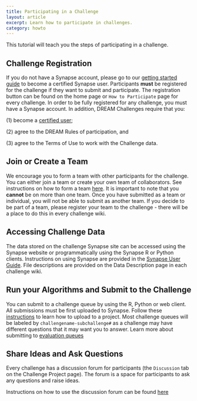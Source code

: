```yaml
---
title: Participating in a Challenge
layout: article
excerpt: Learn how to participate in challenges.
category: howto
---
```


<style>
#image {
    width: 100%;
}
#toobig {
    width: 45%;
}
</style>

This tutorial will teach you the steps of participating in a challenge.

## Challenge Registration

If you do not have a Synapse account, please go to our [getting started guide](getting_started.md#becoming-a-certified-user) to become a certified Synapse user.
Participants **must** be registered for the challenge if they want to submit and participate. The registration button can be found on the home page or `How to Participate` page for every challenge. In order to be fully registered for any challenge, you must have a Synapse account. In addition, DREAM Challenges require that you:

(1) become a [certified user](getting_started.md#becoming-a-certified-user);

(2) agree to the DREAM Rules of participation, and

(3) agree to the Terms of Use to work with the Challenge data.

## Join or Create a Team

We encourage you to form a team with other participants for the challenge. You can either join a team or create your own team of collaborators. See instructions on how to form a team [here](teams.md). It is important to note that you **cannot** be on more than one team. Once you have submitted as a team or individual, you will not be able to submit as another team. If you decide to be part of a team, please register your team to the challenge - there will be a place to do this in every challenge wiki.

## Accessing Challenge Data

The data stored on the challenge Synapse site can be accessed using the Synapse website or programmatically using the Synapse R or Python clients. Instructions on using Synapse are provided in the [Synapse User Guide](./). File descriptions are provided on the Data Description page in each challenge wiki.

## Run your Algorithms and Submit to the Challenge

You can submit to a challenge queue by using the R, Python or web client. All submissions must be first uploaded to Synapse. Follow these [instructions](getting_started.md#project-and-data-management-on-synapse) to learn how to upload to a project. Most challenge queues will be labeled by `challengename-subchallenge#` as a challenge may have different questions that it may want you to answer.  Learn more about submitting to [evaluation queues](evaluation_queues.md)


## Share Ideas and Ask Questions

Every challenge has a discussion forum for participants (the `Discussion` tab on the Challenge Project page). The forum is a space for participants to ask any questions and raise ideas.

Instructions on how to use the discussion forum can be found [here](discussion.md)

